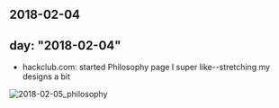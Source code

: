 2018-02-04
---
day: "2018-02-04"
---

* hackclub.com: started Philosophy page I super like--stretching my designs a bit

![2018-02-05_philosophy](https://user-images.githubusercontent.com/5074763/35868632-12449058-0b2b-11e8-8c4e-f77a14c8a912.png)
